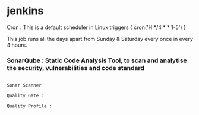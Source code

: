 # jenkins


Cron : This is a default scheduler in Linux
 triggers { cron('H */4 * * 1-5') }

This job runs all the days apart from Sunday & Saturday every once in every 4 hours.


### SonarQube  : Static Code Analysis Tool, to scan and analytise the security, vulnerabilities and code standard

```

Sonar Scanner 

Quality Gate :

Quality Profile : 

``` 
